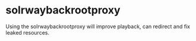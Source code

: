 # solrwaybackrootproxy
Using the solrwaybackrootproxy will improve playback, can redirect and fix leaked resources.
